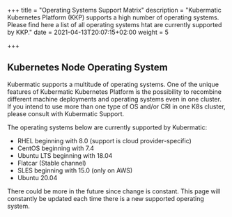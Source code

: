 +++
title = "Operating Systems Support Matrix"
description = "Kubermatic Kubernetes Platform (KKP) supports a high number of operating systems. Please find here a list of  all operating systems htat are currently supported by KKP."
date = 2021-04-13T20:07:15+02:00
weight = 5

+++

## Kubernetes Node Operating System

Kubermatic supports a multitude of operating systems. One of the unique features of Kubermatic Kubernetes Platform is the possibility to recombine different machine deployments and operating systems even in one cluster. If you intend to use more than one type of OS and/or CRI in one K8s cluster, please consult with Kubermatic Support.

The operating systems below are currently supported by Kubermatic:

* RHEL beginning with 8.0 (support is cloud provider-specific)
* CentOS beginning with 7.4
* Ubuntu LTS beginning with 18.04
* Flatcar (Stable channel)
* SLES beginning with 15.0 (only on AWS)
* Ubuntu 20.04

There could be more in the future since change is constant. This page will constantly be updated each time there is a new supported operating system.
